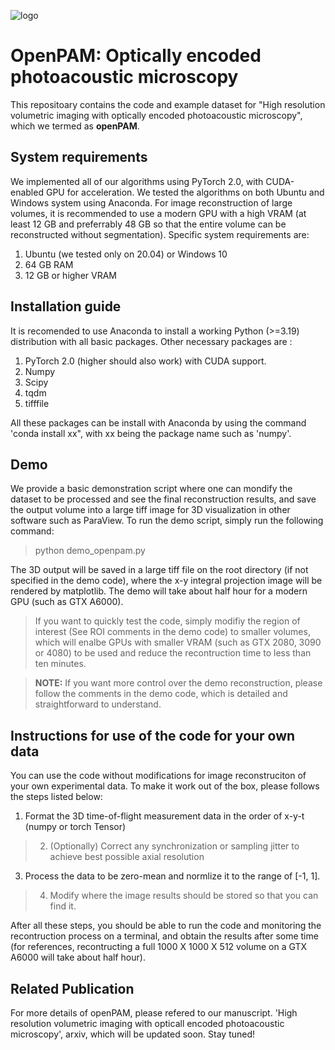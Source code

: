 ![logo](.\openPAM_logo.jpg)
# OpenPAM: Optically encoded photoacoustic microscopy

This repositoary contains the code and example dataset for "High resolution volumetric imaging with optically encoded photoacoustic microscopy", which we termed as **openPAM**. 


## System requirements

We implemented all of our algorithms using PyTorch 2.0, with CUDA-enabled GPU for acceleration. We tested the algorithms on both Ubuntu and Windows system using Anaconda. For image reconstruction of large volumes, it is recommended to use a modern GPU with a high VRAM (at least 12 GB and preferrably 48 GB so that the entire volume can be reconstructed without segmentation). Specific system requirements are:

 1. Ubuntu (we tested only on 20.04) or Windows 10
 2. 64 GB RAM
 3. 12 GB or higher VRAM

## Installation guide

It is recomended to use Anaconda to install a working Python (>=3.19) distribution with all basic packages. Other necessary packages are :

 1. PyTorch 2.0 (higher should also work) with CUDA support.
 2. Numpy
 3. Scipy
 4. tqdm
 5. tifffile

All these packages can be install with Anaconda by using the command 'conda install xx", with xx being the package name such as 'numpy'.

## Demo

We provide a basic demonstration script where one can mondify the dataset to be processed and see the final reconstruction results, and save the output volume into a large tiff image for 3D visualization in other software such as ParaView.
To run the demo script, simply run the following command:
> python demo_openpam.py

The 3D output will be saved in a large tiff file on the root directory (if not specified in the demo code), where the x-y integral projection image will be rendered by matplotlib. The demo will take about half hour for a modern GPU (such as GTX A6000). 
> If you want to quickly test the code, simply modifiy the region of interest (See ROI comments in the demo code) to smaller volumes, which will enalbe GPUs with smaller VRAM (such as GTX 2080, 3090 or 4080) to be used and reduce the recontruction time to less than ten minutes.

> **NOTE:**  If you want more control over the demo reconstruction, please follow the comments in the demo code, which is detailed and straightforward to understand.

## Instructions for use of the code for your own data

You can use the code without modifications for image reconstruciton of your own experimental data. To make it work out of the box, please follows the steps listed below:

 1. Format the 3D time-of-flight measurement data in the order of x-y-t (numpy or torch Tensor)
 >2. (Optionally) Correct any synchronization or sampling jitter to achieve best possible axial resolution
 3.  Process the data to be zero-mean and normlize it to the range of [-1, 1].
 >4. Modify where the image results should be stored so that you can find it.
 
 After all these steps, you should be able to run the code and monitoring the recontruction process on a terminal, and obtain the results after some time (for references, recontructing a full 1000 X 1000 X 512 volume on a GTX A6000 will take about half hour).

## Related Publication

For more details of openPAM, please refered to our manuscript. 'High resolution volumetric imaging with opticall encoded photoacoustic microscopy', arxiv, which will be updated soon.
Stay tuned!


